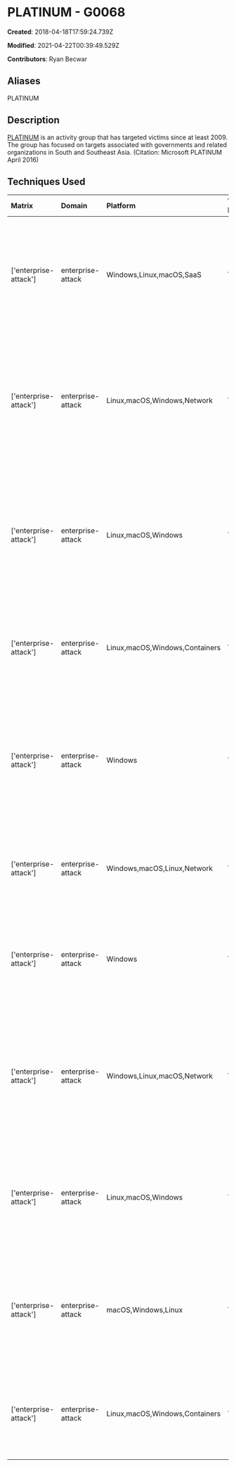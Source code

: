 # PLATINUM - G0068

**Created**: 2018-04-18T17:59:24.739Z

**Modified**: 2021-04-22T00:39:49.529Z

**Contributors**: Ryan Becwar

## Aliases

PLATINUM

## Description

[PLATINUM](https://attack.mitre.org/groups/G0068) is an activity group that has targeted victims since at least 2009. The group has focused on targets associated with governments and related organizations in South and Southeast Asia. (Citation: Microsoft PLATINUM April 2016)

## Techniques Used

|Matrix|Domain|Platform|Technique ID|Technique Name|Use|
| :---| :---| :---| :---| :---| :---|
|['enterprise-attack']|enterprise-attack|Windows,Linux,macOS,SaaS|T1189|Drive-by Compromise|[PLATINUM](https://attack.mitre.org/groups/G0068) has sometimes used drive-by attacks against vulnerable browser plugins.(Citation: Microsoft PLATINUM April 2016)|
|['enterprise-attack']|enterprise-attack|Linux,macOS,Windows,Network|T1105|Ingress Tool Transfer|[PLATINUM](https://attack.mitre.org/groups/G0068) has transferred files using the Intel® Active Management Technology (AMT) Serial-over-LAN (SOL) channel.(Citation: Microsoft PLATINUM June 2017)|
|['enterprise-attack']|enterprise-attack|Linux,macOS,Windows|T1204.002|Malicious File|[PLATINUM](https://attack.mitre.org/groups/G0068) has attempted to get users to open malicious files by sending spearphishing emails with attachments to victims.(Citation: Microsoft PLATINUM April 2016)|
|['enterprise-attack']|enterprise-attack|Linux,macOS,Windows,Containers|T1068|Exploitation for Privilege Escalation|[PLATINUM](https://attack.mitre.org/groups/G0068) has leveraged a zero-day vulnerability to escalate privileges.(Citation: Microsoft PLATINUM April 2016)|
|['enterprise-attack']|enterprise-attack|Windows|T1056.004|Credential API Hooking|[PLATINUM](https://attack.mitre.org/groups/G0068) is capable of using Windows hook interfaces for information gathering such as credential access.(Citation: Microsoft PLATINUM April 2016)|
|['enterprise-attack']|enterprise-attack|Windows,macOS,Linux,Network|T1056.001|Keylogging|[PLATINUM](https://attack.mitre.org/groups/G0068) has used several different keyloggers.(Citation: Microsoft PLATINUM April 2016)|
|['enterprise-attack']|enterprise-attack|Windows|T1003.001|LSASS Memory|[PLATINUM](https://attack.mitre.org/groups/G0068) has used keyloggers that are also capable of dumping credentials.(Citation: Microsoft PLATINUM April 2016)|
|['enterprise-attack']|enterprise-attack|Windows,Linux,macOS,Network|T1095|Non-Application Layer Protocol|[PLATINUM](https://attack.mitre.org/groups/G0068) has used the Intel® Active Management Technology (AMT) Serial-over-LAN (SOL) channel for command and control.(Citation: Microsoft PLATINUM June 2017)|
|['enterprise-attack']|enterprise-attack|Linux,macOS,Windows|T1055|Process Injection|[PLATINUM](https://attack.mitre.org/groups/G0068) has used various methods of process injection including hot patching.(Citation: Microsoft PLATINUM April 2016)|
|['enterprise-attack']|enterprise-attack|macOS,Windows,Linux|T1566.001|Spearphishing Attachment|[PLATINUM](https://attack.mitre.org/groups/G0068) has sent spearphishing emails with attachments to victims as its primary initial access vector.(Citation: Microsoft PLATINUM April 2016)|
|['enterprise-attack']|enterprise-attack|Linux,macOS,Windows,Containers|T1036|Masquerading|[PLATINUM](https://attack.mitre.org/groups/G0068) has renamed rar.exe to avoid detection.(Citation: Twitter ItsReallyNick Platinum Masquerade)|
